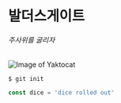 # 발더스게이트
###### 주사위를 굴리자

![Image of Yaktocat](https://octodex.github.com/images/yaktocat.png)

```
$ git init
```

```ts
const dice = 'dice rolled out'
```
